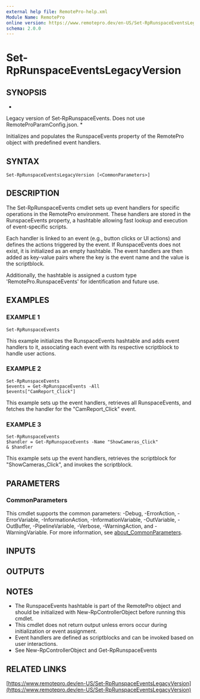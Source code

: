 ```yaml
---
external help file: RemotePro-help.xml
Module Name: RemotePro
online version: https://www.remotepro.dev/en-US/Set-RpRunspaceEventsLegacyVersion
schema: 2.0.0
---
```


# Set-RpRunspaceEventsLegacyVersion

## SYNOPSIS
*
Legacy version of Set-RpRunspaceEvents.
Does not use RemoteProParamConfig.json.
*

Initializes and populates the RunspaceEvents property of the RemotePro
object with predefined event handlers.

## SYNTAX

```
Set-RpRunspaceEventsLegacyVersion [<CommonParameters>]
```

## DESCRIPTION
The Set-RpRunspaceEvents cmdlet sets up event handlers for specific
operations in the RemotePro environment.
These handlers are stored in
the RunspaceEvents property, a hashtable allowing fast lookup and
execution of event-specific scripts.

Each handler is linked to an event (e.g., button clicks or UI actions)
and defines the actions triggered by the event.
If RunspaceEvents does
not exist, it is initialized as an empty hashtable.
The event handlers
are then added as key-value pairs where the key is the event name and
the value is the scriptblock.

Additionally, the hashtable is assigned a custom type
'RemotePro.RunspaceEvents' for identification and future use.

## EXAMPLES

### EXAMPLE 1
```
Set-RpRunspaceEvents
```

This example initializes the RunspaceEvents hashtable and adds event
handlers to it, associating each event with its respective scriptblock
to handle user actions.

### EXAMPLE 2
```
Set-RpRunspaceEvents
$events = Get-RpRunspaceEvents -All
$events["CamReport_Click"]
```

This example sets up the event handlers, retrieves all RunspaceEvents,
and fetches the handler for the "CamReport_Click" event.

### EXAMPLE 3
```
Set-RpRunspaceEvents
$handler = Get-RpRunspaceEvents -Name "ShowCameras_Click"
& $handler
```

This example sets up the event handlers, retrieves the scriptblock for
"ShowCameras_Click", and invokes the scriptblock.

## PARAMETERS

### CommonParameters
This cmdlet supports the common parameters: -Debug, -ErrorAction, -ErrorVariable, -InformationAction, -InformationVariable, -OutVariable, -OutBuffer, -PipelineVariable, -Verbose, -WarningAction, and -WarningVariable. For more information, see [about_CommonParameters](http://go.microsoft.com/fwlink/?LinkID=113216).

## INPUTS

## OUTPUTS

## NOTES
- The RunspaceEvents hashtable is part of the RemotePro object and
  should be initialized with New-RpControllerObject before running
  this cmdlet.
- This cmdlet does not return output unless errors occur during
  initialization or event assignment.
- Event handlers are defined as scriptblocks and can be invoked
  based on user interactions.
- See New-RpControllerObject and Get-RpRunspaceEvents

## RELATED LINKS

[https://www.remotepro.dev/en-US/Set-RpRunspaceEventsLegacyVersion](https://www.remotepro.dev/en-US/Set-RpRunspaceEventsLegacyVersion)

